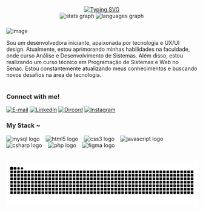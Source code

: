 <div align="center">
  <a href="https://git.io/typing-svg">
    <img src="https://readme-typing-svg.demolab.com?font=Fira+Code&weight=500&size=22&pause=1000&color=FF00F6&center=true&vCenter=true&random=false&width=524&lines=%E2%8A%B9+Welcome+to+my+profile!+%CB%99%E1%B5%95%CB%99+%E2%8A%B9+" alt="Typing SVG">
  </a>
</div>

<div style="text-align: center;" align="center">
<div align="center">
  <img src="https://github-readme-stats.vercel.app/api?username=laryssadwlima&hide_title=false&hide_rank=false&show_icons=true&include_all_commits=true&count_private=true&disable_animations=false&theme=jolly&locale=en&hide_border=true&order=1" height="150" alt="stats graph"  />
  <img src="https://github-readme-stats.vercel.app/api/top-langs?username=laryssadwlima&locale=en&hide_title=false&layout=compact&card_width=320&langs_count=5&theme=jolly&hide_border=true&order=2" height="150" alt="languages graph"  />
</div>

###


</div>
<p align="center">
  
![image](https://github.com/user-attachments/assets/2ec3661e-066f-4467-bea4-61881b5793db)

<p align="center">
  
Sou um desenvolvedora iniciante, apaixonada por tecnologia e UX/UI design. Atualmente, estou aprimorando minhas habilidades na faculdade, onde curso Análise e Desenvolvimento de Sistemas. Além disso, estou realizando um curso técnico em Programação de Sistemas e Web no Senac. Estou constantemente atualizando meus conhecimentos e buscando novos desafios na área de tecnologia.
  
#

<img align="right" alt="" height="190px" src="https://github.com/user-attachments/assets/570d8b36-b658-41c6-9d30-3934d19d36d5">

<h3 align="left">Connect with me!</h3>

[![E-mail](https://img.shields.io/badge/-Email-000?style=for-the-badge&logo=microsoft-outlook&logoColor=FF00F6&color:FFF)](mailto:dwlima_@hotmail.com)
[![LinkedIn](https://img.shields.io/badge/-LinkedIn-000?style=for-the-badge&logo=linkedin&logoColor=FF00F6&color:FFF)](https://www.linkedin.com/in/laryssadelima/)
[![Dircord](https://img.shields.io/badge/-Discord-000?style=for-the-badge&logo=discord&logoColor=FF00F6&color:FFF)](https://discord.gg/laryssadwlima/)
[![Instagram](https://img.shields.io/badge/-Instagram-000?style=for-the-badge&logo=instagram&logoColor=FF00F6&color:FFF)](https://www.instagram.com/amiledl/)

<h3 align="left">My Stack ~</h3>

<div align="left">
  <img src="https://cdn.jsdelivr.net/gh/devicons/devicon/icons/mysql/mysql-original.svg" height="25" alt="mysql logo"  />
  <img width="8" />
  <img src="https://cdn.jsdelivr.net/gh/devicons/devicon/icons/html5/html5-original.svg" height="25" alt="html5 logo"  />
  <img width="8" />
  <img src="https://cdn.jsdelivr.net/gh/devicons/devicon/icons/css3/css3-original.svg" height="25" alt="css3 logo"  />
  <img width="8" />
  <img src="https://cdn.jsdelivr.net/gh/devicons/devicon/icons/javascript/javascript-plain.svg" height="25" alt="javascript logo"  />
  <img width="8" />
  <img src="https://cdn.jsdelivr.net/gh/devicons/devicon/icons/csharp/csharp-original.svg" height="25" alt="csharp logo"  />
  <img width="8" />
  <img src="https://cdn.jsdelivr.net/gh/devicons/devicon/icons/php/php-original.svg" height="25" alt="php logo"  />
  <img width="8" />
  <img src="https://cdn.jsdelivr.net/gh/devicons/devicon/icons/figma/figma-original.svg" height="25" alt="figma logo"  />
  <img width="8" />
 
#

 <picture align="center">
   <source media="(prefers-color-scheme: dark)" srcset="https://raw.githubusercontent.com/laryssadwlima/laryssadwlima/output/github-contribution-grid-snake-dark.svg">
   <source media="(prefers-color-scheme: light)" srcset="https://raw.githubusercontent.com/laryssadwlima/laryssadwlima/output/github-contribution-grid-snake-dark.svg">
   <img align="center" alt="github contribution grid snake animation" src="https://raw.githubusercontent.com/laryssadwlima/laryssadwlima/output/github-contribution-grid-snake.svg">
 </picture>
